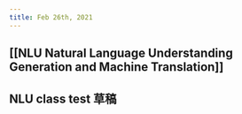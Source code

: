 ```yaml
---
title: Feb 26th, 2021
---
```


## [[NLU Natural Language Understanding Generation and Machine Translation]]
## NLU class test 草稿
###
